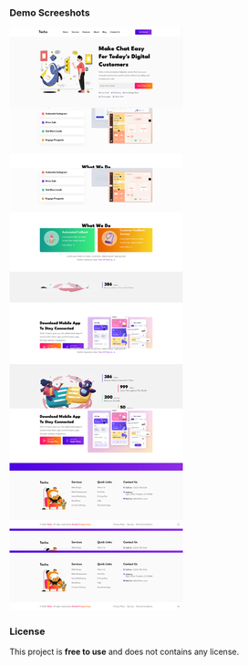 
### Demo Screeshots

![Techx Desktop Demo](./readme-images/desktop.jpg "Desktop Demo")



### License

This project is **free to use** and does not contains any license.
